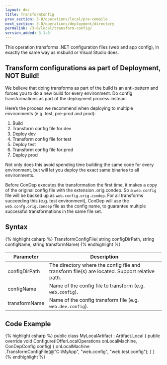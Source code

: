 ```yaml
---
layout: doc
title: TransformConfig
prev_section: 3-0/operations/local/pre-compile
next_section: 3-0/operations/deployment/directory
permalink: /3-0/local/transform-config/
version_added: 3.1.0
---
```


This operation transforms .NET configuration files (web and app config), in exactly the same way as msbuild or Visual Studio does.

<div class="note info">
	<h2>Transform configurations as part of Deployment, NOT Build!</h2>
  <p>
		We believe that doing transforms as part of the build is an anti-pattern and forces you to do a new build for every environment. Do config transformations as part of the deployment process instead.
	</p>
</div>

Here’s the process we recommend when deploying to multiple environments (e.g. test, pre-prod and prod):

1. Build
2. Transform config file for dev
3. Deploy dev
4. Transform config file for test
5. Deploy test
6. Transform config file for prod
7. Deploy prod

Not only does this avoid spending time building the same code for every environment, but will let you deploy the exact same binaries to all environments.

Before ConDep executes the transformation the first time, it makes a copy of the original config file with the extension .orig.condep. So a `web.config` file will be backed up as `web.config.orig.condep`. For all transforms succeeding this (e.g. test environment), ConDep will use the `web.confg.orig.condep` file as the config name, to guarantee multiple successful transformations in the same file set.

## Syntax

{% highlight csharp %}
TransformConfigFile(
  string configDirPath,
  string configName,
  string transformName)
{% endhighlight %}

<table>
	<thead>
		<tr>
			<th>Parameter</th>
			<th>Description</th>
		</tr>
	</thead>
	<tbody>
		<tr>
			<td>configDirPath</td>
			<td>The directory where the config file and transform file(s) are located. Support relative path.</td>
		</tr>
		<tr>
			<td>configName</td>
			<td>Name of the config file to transform (e.g. <code>web.config</code>).</td>
		</tr>
		<tr>
			<td>transformName</td>
			<td>Name of the config transform file (e.g. <code>web.dev.config</code>).</td>
		</tr>
	</tbody>
</table>

## Code Example

{% highlight csharp %}
public class MyLocalArtifact : Artifact.Local
{
	public override void Configure(IOfferLocalOperations onLocalMachine, ConDepConfig config)
	{
	    onLocalMachine
	        .TransformConfigFile(@"C:\MyApp", "web.config", "web.test.config");
	}
}
{% endhighlight %}
